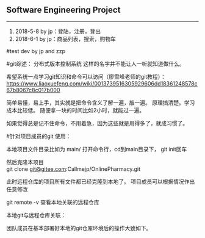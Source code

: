 ## Software Engineering Project
***

1. 2018-5-8 by jp：登陆，注册，登出
1. 2018-6-1 by jp：商品列表，搜索，购物车

#test dev by jp and zzp

#git综述：
分布式版本控制系统 这样的名字并不能让人一听就知道做什么。

希望系统一点学习git知识和命令可以访问（廖雪峰老师的git教程）：
https://www.liaoxuefeng.com/wiki/0013739516305929606dd18361248578c67b8067c8c017b000

简单易懂，易上手，其实就是把命令含义了解一遍，敲一遍。
原理搞清楚。学习成本比较低。
随便拿一块的时间比如2小时，就能过一遍。

如果觉得总是记不住命令，不用着急，因为这些就是用得多了，就成习惯了。


#针对项目成员的git 使用：

本地项目文件目录比如为  main/
打开命令行，cd到main目录下，
	git init回车

然后克隆本项目  
	git clone git@gitee.com:Callmejp/OnlinePharmacy.git

此时远程仓库的项目所有文件都已经克隆到本地了。
项目成员可以根据情况作出任意修改

git remote -v  查看本地关联的远程仓库 

本地git与远程仓库关联：


团队成员在基本部署好本地的git仓库环境后的操作大致如下。








